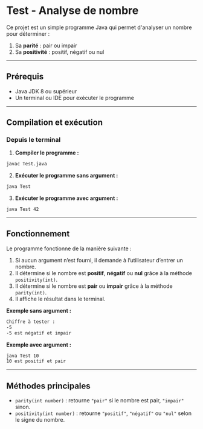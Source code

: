 # Test - Analyse de nombre

Ce projet est un simple programme Java qui permet d'analyser un nombre pour déterminer :

1. Sa **parité** : pair ou impair  
2. Sa **positivité** : positif, négatif ou nul  

---

## Prérequis

- Java JDK 8 ou supérieur
- Un terminal ou IDE pour exécuter le programme

---

## Compilation et exécution

### Depuis le terminal

1. **Compiler le programme :**

```bash
javac Test.java
```
2. **Exécuter le programme sans argument :**

```bash
java Test
```
3. **Exécuter le programme avec argument :**

```bash
java Test 42
```

--- 

## Fonctionnement

Le programme fonctionne de la manière suivante :

1. Si aucun argument n’est fourni, il demande à l’utilisateur d’entrer un nombre.
2. Il détermine si le nombre est **positif**, **négatif** ou **nul** grâce à la méthode `positivity(int)`.
3. Il détermine si le nombre est **pair** ou **impair** grâce à la méthode `parity(int)`.
4. Il affiche le résultat dans le terminal.

**Exemple sans argument :**

```bash
Chiffre à tester : 
-5
-5 est négatif et impair
```

**Exemple avec argument :**

```bash
java Test 10
10 est positif et pair
```

---

## Méthodes principales

- `parity(int number)` : retourne `"pair"` si le nombre est pair, `"impair"` sinon.
- `positivity(int number)` : retourne `"positif"`, `"négatif"` ou `"nul"` selon le signe du nombre.
